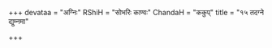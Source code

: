 +++
devataa = "अग्निः"
RShiH = "सोभरिः काण्वः"
ChandaH = "ककुप्"
title = "१५ तदग्ने द्युम्नमा"

+++
